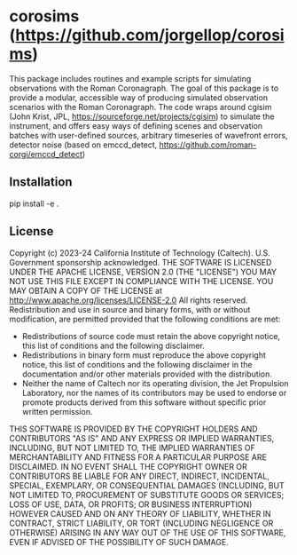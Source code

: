 # corosims (https://github.com/jorgellop/corosims)
This package includes routines and example scripts for simulating observations with the Roman Coronagraph.
The goal of this package is to provide a modular, accessible way of producing simulated observation scenarios with the Roman Coronagraph.
The code wraps around cgisim (John Krist, JPL, https://sourceforge.net/projects/cgisim) to simulate the instrument, and offers easy ways of defining scenes and observation batches with user-defined sources, arbitrary timeseries of wavefront errors, detector noise (based on emccd_detect, https://github.com/roman-corgi/emccd_detect) 

## Installation
pip install -e .

## License
Copyright (c) 2023-24 California Institute of Technology (Caltech). U.S. Government sponsorship acknowledged.
THE SOFTWARE IS LICENSED UNDER THE APACHE LICENSE, VERSION 2.0 (THE "LICENSE")
YOU MAY NOT USE THIS FILE EXCEPT IN COMPLIANCE WITH THE LICENSE.
YOU MAY OBTAIN A COPY OF THE LICENSE at http://www.apache.org/licenses/LICENSE-2.0
All rights reserved.
Redistribution and use in source and binary forms, with or without modification, are permitted provided that the following conditions are met:
* Redistributions of source code must retain the above copyright notice, this list of conditions and the following disclaimer.
* Redistributions in binary form must reproduce the above copyright notice, this list of conditions and the following disclaimer in the documentation and/or other materials provided with the distribution.
* Neither the name of Caltech nor its operating division, the Jet Propulsion Laboratory, nor the names of its contributors may be used to endorse or promote products derived from this software without specific prior written permission.

THIS SOFTWARE IS PROVIDED BY THE COPYRIGHT HOLDERS AND CONTRIBUTORS "AS IS" AND ANY EXPRESS OR IMPLIED WARRANTIES, INCLUDING, BUT NOT LIMITED TO, THE IMPLIED WARRANTIES OF MERCHANTABILITY AND FITNESS FOR A PARTICULAR PURPOSE ARE DISCLAIMED. IN NO EVENT SHALL THE COPYRIGHT OWNER OR CONTRIBUTORS BE LIABLE FOR ANY DIRECT, INDIRECT, INCIDENTAL, SPECIAL, EXEMPLARY, OR CONSEQUENTIAL DAMAGES (INCLUDING, BUT NOT LIMITED TO, PROCUREMENT OF SUBSTITUTE GOODS OR SERVICES; LOSS OF USE, DATA, OR PROFITS; OR BUSINESS INTERRUPTION) HOWEVER CAUSED AND ON ANY THEORY OF LIABILITY, WHETHER IN CONTRACT, STRICT LIABILITY, OR TORT (INCLUDING NEGLIGENCE OR OTHERWISE) ARISING IN ANY WAY OUT OF THE USE OF THIS SOFTWARE, EVEN IF ADVISED OF THE POSSIBILITY OF SUCH DAMAGE. 

